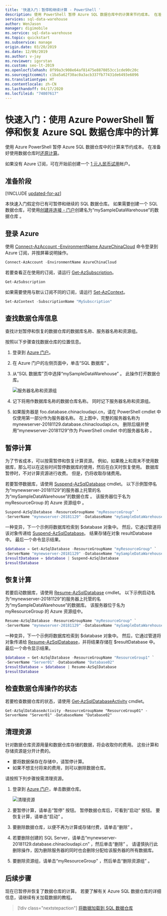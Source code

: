```yaml
---
title: '快速入门：暂停和继续计算 - PowerShell '
description: 使用 PowerShell 暂停 Azure SQL 数据仓库中的计算来节约成本。 在准备好使用数据仓库时恢复计算。
services: sql-data-warehouse
author: WenJason
manager: digimobile
ms.service: sql-data-warehouse
ms.topic: quickstart
ms.subservice: manage
origin.date: 03/20/2019
ms.date: 12/09/2019
ms.author: v-jay
ms.reviewer: igorstan
ms.custom: seo-lt-2019
ms.openlocfilehash: 8f99a3c908e64af81475e8870853cc1cde90c20c
ms.sourcegitcommit: c1ba5a62f30ac0a3acb337fb77431de6493e6096
ms.translationtype: HT
ms.contentlocale: zh-CN
ms.lasthandoff: 04/17/2020
ms.locfileid: "74807617"
---
```

# <a name="quickstart-pause-and-resume-compute-in-azure-sql-data-warehouse-with-azure-powershell"></a>快速入门：使用 Azure PowerShell 暂停和恢复 Azure SQL 数据仓库中的计算

使用 Azure PowerShell 暂停 Azure SQL 数据仓库中的计算来节约成本。 在准备好使用数据仓库时[还原计算](sql-data-warehouse-manage-compute-overview.md)。

如果没有 Azure 订阅，可在开始前创建一个 [1 元人民币试用](https://www.azure.cn/pricing/1rmb-trial/)帐户。

## <a name="before-you-begin"></a>准备阶段

[!INCLUDE [updated-for-az](../../includes/updated-for-az.md)]

本快速入门假定你已有可暂停和继续的 SQL 数据仓库。 如果需要创建一个 SQL 数据仓库，可使用[创建并连接 - 门户](create-data-warehouse-portal.md)创建名为“mySampleDataWarehouse”的数据仓库  。

## <a name="log-in-to-azure"></a>登录 Azure

使用 [Connect-AzAccount -EnvironmentName AzureChinaCloud](https://docs.microsoft.com/powershell/module/az.accounts/connect-azaccount) 命令登录到 Azure 订阅，并按屏幕说明操作。

```powershell
Connect-AzAccount -EnvironmentName AzureChinaCloud
```

若要查看正在使用的订阅，请运行 [Get-AzSubscription](https://docs.microsoft.com/powershell/module/az.accounts/get-azsubscription)。

```powershell
Get-AzSubscription
```

如果需要使用与默认订阅不同的订阅，请运行 [Set-AzContext](https://docs.microsoft.com/powershell/module/az.accounts/set-azcontext)。

```powershell
Set-AzContext -SubscriptionName "MySubscription"
```

## <a name="look-up-data-warehouse-information"></a>查找数据仓库信息

查找计划暂停和恢复的数据仓库的数据库名称、服务器名称和资源组。

按照以下步骤查找数据仓库的位置信息。

1. 登录到 [Azure 门户](https://portal.azure.cn/)。
2. 在 Azure 门户的左侧页面中，单击“SQL 数据库”  。
3. 从“SQL 数据库”页中选择“mySampleDataWarehouse”   。 此操作打开数据仓库。

    ![服务器名称和资源组](media/pause-and-resume-compute-powershell/locate-data-warehouse-information.png)

4. 记下将用作数据库名称的数据仓库名称。 同时记下服务器名称和资源组。
6. 如果服务器是 foo.database.chinacloudapi.cn，请在 PowerShell cmdlet 中仅使用第一部分作为服务器名称。 在上图中，完整的服务器名称为 mynewserver-20181129.database.chinacloudapi.cn。 删除后缀并使用“mynewserver-20181129”作为 PowerShell cmdlet 中的服务器名称  。

## <a name="pause-compute"></a>暂停计算

为了节省成本，可以按需暂停和恢复计算资源。 例如，如果晚上和周末不使用数据库，那么可以在这些时间暂停数据库的使用，然后在白天时恢复使用。 数据库暂停时，不对计算资源进行收费。 但是，仍将收取存储费用。

若要暂停数据库，请使用 [Suspend-AzSqlDatabase](https://docs.microsoft.com/powershell/module/az.sql/suspend-azsqldatabase) cmdlet。 以下示例暂停名为“mynewserver-20181129”的服务器上托管的名为“mySampleDataWarehouse”的数据仓库   。 该服务器位于名为 myResourceGroup 的 Azure 资源组中  。


```Powershell
Suspend-AzSqlDatabase -ResourceGroupName "myResourceGroup" `
-ServerName "mynewserver-20181129" -DatabaseName "mySampleDataWarehouse"
```

一种变异，下一个示例将数据库检索到 $database 对象中。 然后，它通过管道将该对象传递给 [Suspend-AzSqlDatabase](https://docs.microsoft.com/powershell/module/az.sql/suspend-azsqldatabase)。 结果存储在对象 resultDatabase 中。 最后一个命令显示结果。

```Powershell
$database = Get-AzSqlDatabase -ResourceGroupName "myResourceGroup" `
-ServerName "mynewserver-20181129" -DatabaseName "mySampleDataWarehouse"
$resultDatabase = $database | Suspend-AzSqlDatabase
$resultDatabase
```


## <a name="resume-compute"></a>恢复计算

若要启动数据库，请使用 [Resume-AzSqlDatabase](https://docs.microsoft.com/powershell/module/az.sql/resume-azsqldatabase) cmdlet。 以下示例启动名为“mynewserver-20181129”的服务器上托管的名为“mySampleDataWarehouse”的数据库。 该服务器位于名为 myResourceGroup 的 Azure 资源组中。

```Powershell
Resume-AzSqlDatabase -ResourceGroupName "myResourceGroup" `
-ServerName "mynewserver-20181129" -DatabaseName "mySampleDataWarehouse"
```

一种变异，下一个示例将数据库检索到 $database 对象中。 然后，它通过管道将对象传递给 [Resume-AzSqlDatabase](https://docs.microsoft.com/powershell/module/az.sql/resume-azsqldatabase)，并将结果存储在 $resultDatabase 中。 最后一个命令显示结果。

```Powershell
$database = Get-AzSqlDatabase -ResourceGroupName "ResourceGroup1" `
-ServerName "Server01" -DatabaseName "Database02"
$resultDatabase = $database | Resume-AzSqlDatabase
$resultDatabase
```

## <a name="check-status-of-your-data-warehouse-operation"></a>检查数据仓库操作的状态

若要检查数据仓库的状态，请使用 [Get-AzSqlDatabaseActivity](https://docs.microsoft.com/powershell/module/az.sql/Get-AzSqlDatabaseActivity#description) cmdlet。

```
Get-AzSqlDatabaseActivity -ResourceGroupName "ResourceGroup01" -ServerName "Server01" -DatabaseName "Database02"
```

## <a name="clean-up-resources"></a>清理资源

针对数据仓库资源用量和数据仓库存储的数据，将会收取你的费用。 这些计算和存储资源是分开计费的。

- 要将数据保存在存储中，请暂停计算。
- 如果不想支付将来的费用，则可以删除数据仓库。

请按照下列步骤按需清理资源。

1. 登录到 [Azure 门户](https://portal.azure.cn)，单击数据仓库。

    ![清理资源](media/load-data-from-azure-blob-storage-using-polybase/clean-up-resources.png)

2. 要暂停计算，请单击“暂停”  按钮。 暂停数据仓库后，可看到“启动”  按钮。  要恢复计算，请单击“启动”  。

3. 要删除数据仓库，以便不再为计算或存储付费，请单击“删除”  。

4. 若要删除创建的 SQL Server，请单击“mynewserver-20181129.database.chinacloudapi.cn”  ，然后单击“删除”  。  请谨慎执行此删除操作，因为删除服务器的同时也会删除分配给该服务器的所有数据库。

5. 要删除资源组，请单击“myResourceGroup”  ，然后单击“删除资源组”  。


## <a name="next-steps"></a>后续步骤

现在已暂停并恢复了数据仓库的计算。 若要了解有关 Azure SQL 数据仓库的详细信息，请继续有关加载数据的教程。

> [!div class="nextstepaction"]
> [将数据加载到 SQL 数据仓库](load-data-from-azure-blob-storage-using-polybase.md)
